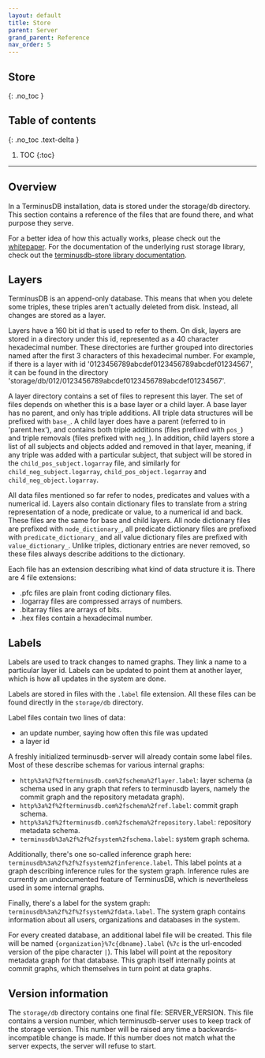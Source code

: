 ```yaml
---
layout: default
title: Store
parent: Server
grand_parent: Reference
nav_order: 5
---
```


## Store
{: .no_toc }

## Table of contents
{: .no_toc .text-delta }

1. TOC
{:toc}

---

## Overview

In a TerminusDB installation, data is stored under the storage/db directory. This section contains a reference of the files that are found there, and what purpose they serve.

For a better idea of how this actually works, please check out the [whitepaper](https://github.com/terminusdb/terminusdb-server/raw/master/docs/terminushub/whitepaper/terminusdb.pdf). For the documentation of the underlying rust storage library, check out the [terminusdb-store library documentation](https://docs.rs/crate/terminus-store/).

## Layers
TerminusDB is an append-only database. This means that when you delete some triples, these triples aren't actually deleted from disk. Instead, all changes are stored as a layer.

Layers have a 160 bit id that is used to refer to them. On disk, layers are stored in a directory under this id, represented as a 40 character hexadecimal number. These directories are further grouped into directories named after the first 3 characters of this hexadecimal number. For example, if there is a layer with id '0123456789abcdef0123456789abcdef01234567', it can be found in the directory 'storage/db/012/0123456789abcdef0123456789abcdef01234567'.

A layer directory contains a set of files to represent this layer. The set of files depends on whether this is a base layer or a child layer. A base layer has no parent, and only has triple additions. All triple data structures will be prefixed with `base_`. A child layer does have a parent (referred to in 'parent.hex'), and contains both triple additions (files prefixed with `pos_`) and triple removals (files prefixed with `neg_`). In addition, child layers store a list of all subjects and objects added and removed in that layer, meaning, if any triple was added with a particular subject, that subject will be stored in the `child_pos_subject.logarray` file, and similarly for `child_neg_subject.logarray`, `child_pos_object.logarray` and `child_neg_object.logarray`.

All data files mentioned so far refer to nodes, predicates and values with a numerical id. Layers also contain dictionary files to translate from a string representation of a node, predicate or value, to a numerical id and back. These files are the same for base and child layers. All node dictionary files are prefixed with `node_dictionary_`, all predicate dictionary files are prefixed with `predicate_dictionary_` and all value dictionary files are prefixed with `value_dictionary_`. Unlike triples, dictionary entries are never removed, so these files always describe additions to the dictionary.

Each file has an extension describing what kind of data structure it is. There are 4 file extensions:
- .pfc files are plain front coding dictionary files.
- .logarray files are compressed arrays of numbers.
- .bitarray files are arrays of bits.
- .hex files contain a hexadecimal number.

## Labels

Labels are used to track changes to named graphs. They link a name to a particular layer id. Labels can be updated to point them at another layer, which is how all updates in the system are done.

Labels are stored in files with the `.label` file extension. All these files can be found directly in the `storage/db` directory.

Label files contain two lines of data:
- an update number, saying how often this file was updated
- a layer id

A freshly initialized terminusdb-server will already contain some label files. Most of these describe schemas for various internal graphs:
- `http%3a%2f%2fterminusdb.com%2fschema%2flayer.label`: layer schema (a schema used in any graph that refers to terminusdb layers, namely the commit graph and the repository metadata graph).
- `http%3a%2f%2fterminusdb.com%2fschema%2fref.label`: commit graph schema.
- `http%3a%2f%2fterminusdb.com%2fschema%2frepository.label`: repository metadata schema.
- `terminusdb%3a%2f%2f%2fsystem%2fschema.label`: system graph schema.

Additionally, there's one so-called inference graph here: `terminusdb%3a%2f%2f%2fsystem%2finference.label`. This label points at a graph describing inference rules for the system graph. Inference rules are currently an undocumented feature of TerminusDB, which is nevertheless used in some internal graphs.

Finally, there's a label for the system graph: `terminusdb%3a%2f%2f%2fsystem%2fdata.label`. The system graph contains information about all users, organizations and databases in the system.

For every created database, an additional label file will be created. This file will be named `{organization}%7c{dbname}.label` (`%7c` is the url-encoded version of the pipe character `|`). This label will point at the repository metadata graph for that database. This graph itself internally points at commit graphs, which themselves in turn point at data graphs.

## Version information

The `storage/db` directory contains one final file: SERVER_VERSION. This file contains a version number, which terminusdb-server uses to keep track of the storage version. This number will be raised any time a backwards-incompatible change is made. If this number does not match what the server expects, the server will refuse to start.
